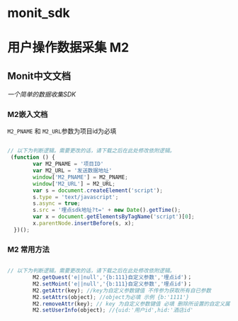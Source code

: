 # monit_sdk
用户操作数据采集
M2
============

## Monit中文文档
*一个简单的数据收集SDK*

### M2嵌入文档

 `M2_PNAME` 和 `M2_URL`参数为项目id为必填

```js

// 以下为判断逻辑。需要更改的话，请下载之后在此处修改依附逻辑。
 (function () {
        var M2_PNAME = '项目ID'
        var M2_URL = '发送数据地址'
        window['M2_PNAME'] = M2_PNAME;
        window['M2_URL'] = M2_URL;
        var s = document.createElement('script');
        s.type = 'text/javascript';
        s.async = true;
        s.src = '埋点sdk地址?t=' + new Date().getTime();
        var x = document.getElementsByTagName('script')[0];
        x.parentNode.insertBefore(s, x);
  })();

```

### M2 常用方法

```js

// 以下为判断逻辑。需要更改的话，请下载之后在此处修改依附逻辑。
        M2.getQuest('e||null','{b:111}自定义参数','埋点id')；
        M2.setMoint('e||null','{b:111}自定义参数','埋点id')；
        M2.getAttr(key); //key为自定义参数键值 不传参为获取所有自已参数
        M2.setAttrs(object); //object为必填 示例 {b:'1111'}
        M2.removeAttr(key); // key 为自定义参数键值 必填 删除所设置的自定义属性
        M2.setUserInfo(object); //{uid:'用户id',hid:'酒店id'

```